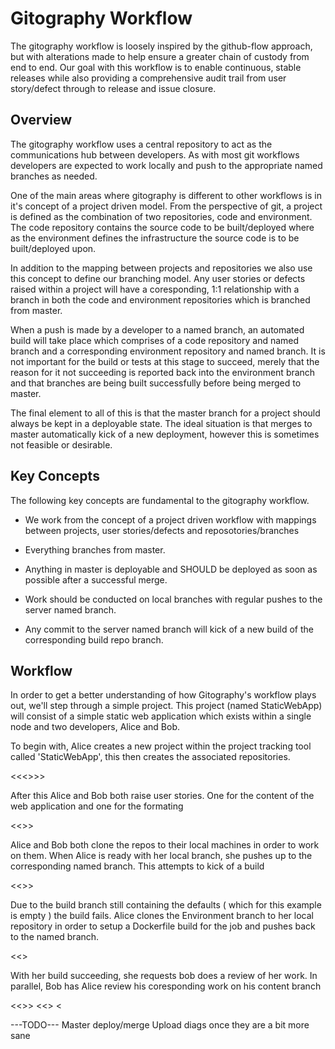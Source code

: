 # Gitography Workflow

The gitography workflow is loosely inspired by the github-flow approach, but with
alterations made to help ensure a greater chain of custody from end to end. Our
goal with this workflow is to enable continuous, stable releases while also
providing a comprehensive audit trail from user story/defect through to release
and issue closure.

## Overview
The gitography workflow uses a central repository to act as the communications
hub between developers. As with most git workflows developers are expected to
work locally and push to the appropriate named branches as needed.

One of the main areas where gitography is different to other workflows is in
it's concept of a project driven model. From the perspective of git, a project
is defined as the combination of two repositories, code and environment. The
code repository contains the source code to be built/deployed where as the
environment defines the infrastructure the source code is to be built/deployed upon.

In addition to the mapping between projects and repositories we also use this
concept to define our branching model. Any user stories or defects raised within
a project will have a coresponding, 1:1 relationship with a branch in both the code
and environment repositories which is branched from master.

When a push is made by a developer to a named branch, an automated build will
take place which comprises of a code repository and named branch and a
corresponding environment repository and named branch. It is not important for
the build or tests at this stage to succeed, merely that the reason for it not
succeeding is reported back into the environment branch and that branches are
being built successfully before being merged to master.

The final element to all of this is that the master branch for a project should
always be kept in a deployable state. The ideal situation is that merges to
master automatically kick of a new deployment, however this is sometimes not
feasible or desirable.

## Key Concepts

The following key concepts are fundamental to the gitography workflow.

- We work from the concept of a project driven workflow with mappings between
projects, user stories/defects and reposotories/branches

- Everything branches from master.

- Anything in master is deployable and SHOULD be deployed as soon as possible 
after a successful merge.

- Work should be conducted on local branches with regular pushes to the server
named branch.

- Any commit to the server named branch will kick of a new build of the
corresponding build repo branch.

## Workflow 

In order to get a better understanding of how Gitography's workflow plays out,
we'll step through a simple project. This project (named StaticWebApp) will consist of 
a simple static web application which exists within a single node and two 
developers, Alice and Bob.

To begin with, Alice creates a new project within the project tracking tool
called 'StaticWebApp', this then creates the associated repositories.

<<<<DIAG PROJECT_CREATION>>>>

After this Alice and Bob both raise user stories. One for the content of the web
application and one for the formating

<<<DIAG Initial User Stories>>>

Alice and Bob both clone the repos to their local machines in order to work on
them. When Alice is ready with her local branch, she pushes up to the
corresponding named branch. This attempts to kick of a build

<<<DIAG Failed Build>>>

Due to the build branch still containing the defaults ( which for this example
is empty ) the build fails. Alice clones the Environment branch to her local
repository in order to setup a Dockerfile build for the job and pushes back to
the named branch.

<<<DIAG Passed Build>>

With her build succeeding, she requests bob does a review of her work. In
parallel, Bob has Alice review his coresponding work on his content branch

<<<DIAG Bobs Work>>>
<<<DIAG Alices Work>>
<<DIAG Completed work>

---TODO---
Master deploy/merge
Upload diags once they are a bit more sane
